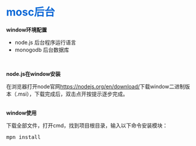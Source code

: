 <h1 style="color:#0366d6;">mosc后台</h1>
<p><b>window环境配置</b></p>
<div>
  <ul>
    <li>node.js 后台程序运行语言</li>
    <li>monogodb 后台数据库</li>
  </ul>
</div>
<br>
<p><b>node.js在window安装</b></p>
<div>在浏览器打开node官网<a href="https://nodejs.org/en/download/">https://nodejs.org/en/download/</a>下载window二进制版本（.msi），下载完成后，双击点开按提示逐步完成。</div>
<br>
<p><b>window使用</b></p>
<div>下载全部文件，打开cmd，找到项目根目录，输入以下命令安装模块：</div>
<pre>mpn install</pre>

<div></div>
